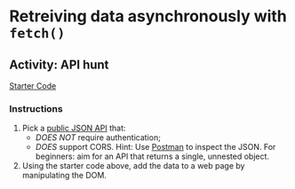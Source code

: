 # Retreiving data asynchronously with `fetch()`

## Activity: API hunt
[Starter Code](starter)

### Instructions
1. Pick a [public JSON API](https://github.com/public-apis/public-apis) that:
    - _DOES NOT_ require authentication;
    - _DOES_ support CORS.
    Hint: Use [Postman](https://www.postman.com/) to inspect the JSON. For beginners: aim for an API that returns a single, unnested object.
2. Using the starter code above, add the data to a web page by manipulating the DOM.